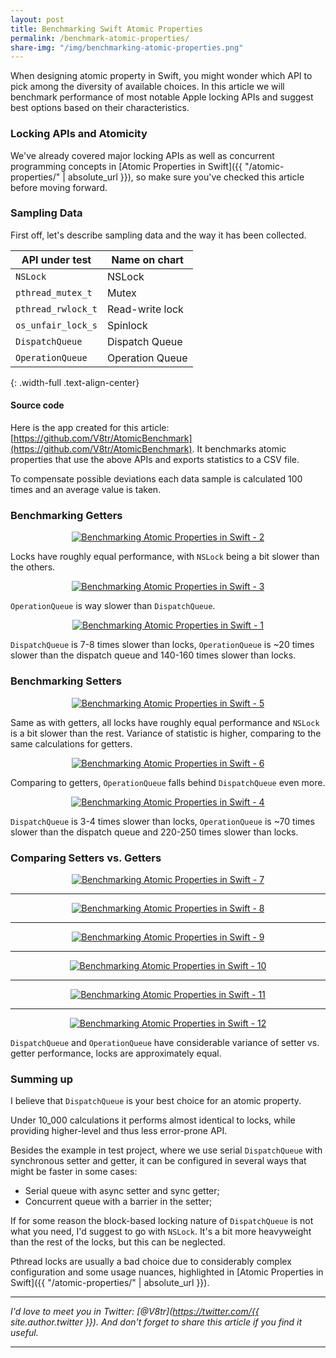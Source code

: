 ```yaml
---
layout: post
title: Benchmarking Swift Atomic Properties
permalink: /benchmark-atomic-properties/
share-img: "/img/benchmarking-atomic-properties.png"
---
```


When designing atomic property in Swift, you might wonder which API to pick among the diversity of available choices. In this article we will benchmark performance of most notable Apple locking APIs and suggest best options based on their characteristics.

### Locking APIs and Atomicity

We've already covered major locking APIs as well as concurrent programming concepts in [Atomic Properties in Swift]({{ "/atomic-properties/" | absolute_url }}), so make sure you've checked this article before moving forward.

### Sampling Data

First off, let's describe sampling data and the way it has been collected.

| API under test | Name on chart |
|----------|-------------|
| `NSLock` | NSLock |
| `pthread_mutex_t` | Mutex |
| `pthread_rwlock_t` | Read-write lock |
| `os_unfair_lock_s`| Spinlock |
| `DispatchQueue` | Dispatch Queue |
| `OperationQueue`| Operation Queue |
{: .width-full .text-align-center}

#### Source code

Here is the app created for this article: [https://github.com/V8tr/AtomicBenchmark](https://github.com/V8tr/AtomicBenchmark). It benchmarks atomic properties that use the above APIs and exports statistics to a CSV file.

To compensate possible deviations each data sample is calculated 100 times and an average value is taken.

### Benchmarking Getters

<p align="center">
    <a href="{{ "img/benchmark-atomic-prop-2.png" | absolute_url }}">
        <img src="/img/benchmark-atomic-prop-2.png" alt="Benchmarking Atomic Properties in Swift - 2"/>
    </a>
</p>

Locks have roughly equal performance, with `NSLock` being a bit slower than the others.

<p align="center">
    <a href="{{ "img/benchmark-atomic-prop-3.png" | absolute_url }}">
        <img src="/img/benchmark-atomic-prop-3.png" alt="Benchmarking Atomic Properties in Swift - 3"/>
    </a>
</p>

`OperationQueue` is way slower than `DispatchQueue`.

<p align="center">
    <a href="{{ "img/benchmark-atomic-prop-1.png" | absolute_url }}">
        <img src="/img/benchmark-atomic-prop-1.png" alt="Benchmarking Atomic Properties in Swift - 1"/>
    </a>
</p>

`DispatchQueue` is 7-8 times slower than locks, `OperationQueue` is ~20 times slower than the dispatch queue and 140-160 times slower than locks.

### Benchmarking Setters

<p align="center">
    <a href="{{ "img/benchmark-atomic-prop-5.png" | absolute_url }}">
        <img src="/img/benchmark-atomic-prop-5.png" alt="Benchmarking Atomic Properties in Swift - 5"/>
    </a>
</p>

Same as with getters, all locks have roughly equal performance and `NSLock` is a bit slower than the rest. Variance of statistic is higher, comparing to the same calculations for getters.

<p align="center">
    <a href="{{ "img/benchmark-atomic-prop-6.png" | absolute_url }}">
        <img src="/img/benchmark-atomic-prop-6.png" alt="Benchmarking Atomic Properties in Swift - 6"/>
    </a>
</p>

Comparing to getters, `OperationQueue` falls behind `DispatchQueue` even more.

<p align="center">
    <a href="{{ "img/benchmark-atomic-prop-4.png" | absolute_url }}">
        <img src="/img/benchmark-atomic-prop-4.png" alt="Benchmarking Atomic Properties in Swift - 4"/>
    </a>
</p>

`DispatchQueue` is 3-4 times slower than locks, `OperationQueue` is ~70 times slower than the dispatch queue and 220-250 times slower than locks.

### Comparing Setters vs. Getters

<p align="center">
    <a href="{{ "img/benchmark-atomic-prop-7.png" | absolute_url }}">
        <img src="/img/benchmark-atomic-prop-7.png" alt="Benchmarking Atomic Properties in Swift - 7"/>
    </a>
</p>

---

<p align="center">
    <a href="{{ "img/benchmark-atomic-prop-8.png" | absolute_url }}">
        <img src="/img/benchmark-atomic-prop-8.png" alt="Benchmarking Atomic Properties in Swift - 8"/>
    </a>
</p>

---

<p align="center">
    <a href="{{ "img/benchmark-atomic-prop-9.png" | absolute_url }}">
        <img src="/img/benchmark-atomic-prop-9.png" alt="Benchmarking Atomic Properties in Swift - 9"/>
    </a>
</p>

---

<p align="center">
    <a href="{{ "img/benchmark-atomic-prop-10-cut.png" | absolute_url }}">
        <img src="/img/benchmark-atomic-prop-10.png" alt="Benchmarking Atomic Properties in Swift - 10"/>
    </a>
</p>

---

<p align="center">
    <a href="{{ "img/benchmark-atomic-prop-11.png" | absolute_url }}">
        <img src="/img/benchmark-atomic-prop-11.png" alt="Benchmarking Atomic Properties in Swift - 11"/>
    </a>
</p>

---

<p align="center">
    <a href="{{ "img/benchmark-atomic-prop-12.png" | absolute_url }}">
        <img src="/img/benchmark-atomic-prop-12.png" alt="Benchmarking Atomic Properties in Swift - 12"/>
    </a>
</p>

`DispatchQueue` and `OperationQueue` have considerable variance of setter vs. getter performance, locks are approximately equal.

### Summing up

I believe that `DispatchQueue` is your best choice for an atomic property.

Under 10_000 calculations it performs almost identical to locks, while providing higher-level and thus less error-prone API.

Besides the example in test project, where we use serial `DispatchQueue` with synchronous setter and getter, it can be configured in several ways that might be faster in some cases: 
- Serial queue with async setter and sync getter;
- Concurrent queue with a barrier in the setter;

If for some reason the block-based locking nature of `DispatchQueue` is not what you need, I'd suggest to go with `NSLock`. It's a bit more heavyweight than the rest of the locks, but this can be neglected.

Pthread locks are usually a bad choice due to considerably complex configuration and some usage nuances, highlighted in [Atomic Properties in Swift]({{ "/atomic-properties/" | absolute_url }}).

---

*I'd love to meet you in Twitter: [@V8tr](https://twitter.com/{{ site.author.twitter }}). And don't forget to share this article if you find it useful.*

---